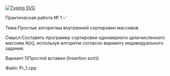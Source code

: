 [![Typing SVG](https://readme-typing-svg.herokuapp.com?color=4979FF&vCenter=true&lines=%D0%9F%D1%80%D0%B0%D0%BA%D1%82%D0%B8%D1%87%D0%B5%D1%81%D0%BA%D0%B8%D0%B5+%D1%80%D0%B0%D0%B1%D0%BE%D1%82%D1%8B+%D0%BF%D0%BE+%D1%81%D0%B8%D0%B0%D0%BE%D0%B4)](https://github.com/Nikitmen/ConsoleApp)

Практическая работа № 1 ✅

Тема:Простые алгоритмы внутренней сортировки массивов

Смысл:Составить программу сортировки одномерного целочисленного массива A[n], используя алгоритм согласно варианту индивидуального задания.

Вариант:1(Простой вставки (Insertion sort))

Файл: Pr_1.cpp


